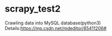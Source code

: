 # scrapy_test2
Crawling data into MySQL database(python3)
Details:https://mp.csdn.net/mdeditor/85411206#
